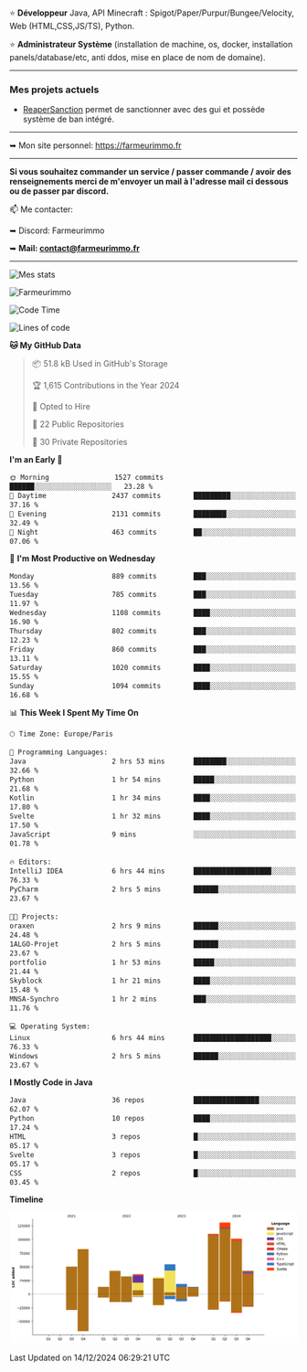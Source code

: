 ⭐ **Développeur** Java, API Minecraft : Spigot/Paper/Purpur/Bungee/Velocity, Web (HTML,CSS,JS/TS), Python.

⭐ **Administrateur Système** (installation de machine, os, docker, installation panels/database/etc, anti ddos, mise en place de nom de domaine).

---

### Mes projets actuels
- [ReaperSanction](https://www.spigotmc.org/resources/reapersanction.89580/) permet de sanctionner avec des gui et possède système de ban intégré.

---

➥ Mon site personnel: https://farmeurimmo.fr

---

**Si vous souhaitez commander un service / passer commande / avoir des renseignements merci de m'envoyer un mail à l'adresse mail ci dessous ou de passer par discord.**

📫 Me contacter:
 
   ➥ Discord: Farmeurimmo
   
   ➥ **Mail: contact@farmeurimmo.fr**

---

![Mes stats](https://github-readme-stats.farmeurimmo.fr/api?username=Farmeurimmo&count_private=true&show_icons=true&theme=radical)

<img src="https://komarev.com/ghpvc/?username=Farmeurimmo" alt="Farmeurimmo" />

<!--START_SECTION:waka-->
![Code Time](http://img.shields.io/badge/Code%20Time-1%2C689%20hrs%2058%20mins-blue)

![Lines of code](https://img.shields.io/badge/From%20Hello%20World%20I%27ve%20Written-759.8%20thousand%20lines%20of%20code-blue)

**🐱 My GitHub Data** 

> 📦 51.8 kB Used in GitHub's Storage 
 > 
> 🏆 1,615 Contributions in the Year 2024
 > 
> 💼 Opted to Hire
 > 
> 📜 22 Public Repositories 
 > 
> 🔑 30 Private Repositories 
 > 
**I'm an Early 🐤** 

```text
🌞 Morning                1527 commits        ██████░░░░░░░░░░░░░░░░░░░   23.28 % 
🌆 Daytime                2437 commits        █████████░░░░░░░░░░░░░░░░   37.16 % 
🌃 Evening                2131 commits        ████████░░░░░░░░░░░░░░░░░   32.49 % 
🌙 Night                  463 commits         ██░░░░░░░░░░░░░░░░░░░░░░░   07.06 % 
```
📅 **I'm Most Productive on Wednesday** 

```text
Monday                   889 commits         ███░░░░░░░░░░░░░░░░░░░░░░   13.56 % 
Tuesday                  785 commits         ███░░░░░░░░░░░░░░░░░░░░░░   11.97 % 
Wednesday                1108 commits        ████░░░░░░░░░░░░░░░░░░░░░   16.90 % 
Thursday                 802 commits         ███░░░░░░░░░░░░░░░░░░░░░░   12.23 % 
Friday                   860 commits         ███░░░░░░░░░░░░░░░░░░░░░░   13.11 % 
Saturday                 1020 commits        ████░░░░░░░░░░░░░░░░░░░░░   15.55 % 
Sunday                   1094 commits        ████░░░░░░░░░░░░░░░░░░░░░   16.68 % 
```


📊 **This Week I Spent My Time On** 

```text
🕑︎ Time Zone: Europe/Paris

💬 Programming Languages: 
Java                     2 hrs 53 mins       ████████░░░░░░░░░░░░░░░░░   32.66 % 
Python                   1 hr 54 mins        █████░░░░░░░░░░░░░░░░░░░░   21.68 % 
Kotlin                   1 hr 34 mins        ████░░░░░░░░░░░░░░░░░░░░░   17.80 % 
Svelte                   1 hr 32 mins        ████░░░░░░░░░░░░░░░░░░░░░   17.50 % 
JavaScript               9 mins              ░░░░░░░░░░░░░░░░░░░░░░░░░   01.78 % 

🔥 Editors: 
IntelliJ IDEA            6 hrs 44 mins       ███████████████████░░░░░░   76.33 % 
PyCharm                  2 hrs 5 mins        ██████░░░░░░░░░░░░░░░░░░░   23.67 % 

🐱‍💻 Projects: 
oraxen                   2 hrs 9 mins        ██████░░░░░░░░░░░░░░░░░░░   24.48 % 
1ALGO-Projet             2 hrs 5 mins        ██████░░░░░░░░░░░░░░░░░░░   23.67 % 
portfolio                1 hr 53 mins        █████░░░░░░░░░░░░░░░░░░░░   21.44 % 
Skyblock                 1 hr 21 mins        ████░░░░░░░░░░░░░░░░░░░░░   15.48 % 
MNSA-Synchro             1 hr 2 mins         ███░░░░░░░░░░░░░░░░░░░░░░   11.76 % 

💻 Operating System: 
Linux                    6 hrs 44 mins       ███████████████████░░░░░░   76.33 % 
Windows                  2 hrs 5 mins        ██████░░░░░░░░░░░░░░░░░░░   23.67 % 
```

**I Mostly Code in Java** 

```text
Java                     36 repos            ████████████████░░░░░░░░░   62.07 % 
Python                   10 repos            ████░░░░░░░░░░░░░░░░░░░░░   17.24 % 
HTML                     3 repos             █░░░░░░░░░░░░░░░░░░░░░░░░   05.17 % 
Svelte                   3 repos             █░░░░░░░░░░░░░░░░░░░░░░░░   05.17 % 
CSS                      2 repos             █░░░░░░░░░░░░░░░░░░░░░░░░   03.45 % 
```



**Timeline**

![Lines of Code chart](https://raw.githubusercontent.com/Farmeurimmo/Farmeurimmo/main/assets/bar_graph.png)


 Last Updated on 14/12/2024 06:29:21 UTC
<!--END_SECTION:waka-->
